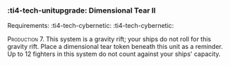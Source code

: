 ### :ti4-tech-unitupgrade: **Dimensional Tear II**

Requirements: :ti4-tech-cybernetic: :ti4-tech-cybernetic:

<span style="font-variant:small-caps;">Production</span> 7.
This system is a gravity rift; your ships do not roll for this gravity rift.
Place a dimensional tear token beneath this unit as a reminder.
Up to 12 fighters in this system do not count against your ships' capacity.
